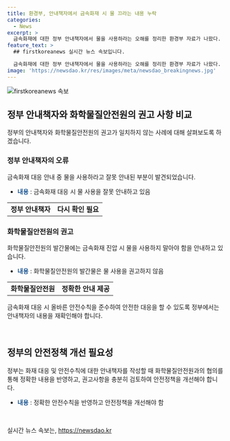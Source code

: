 ```yaml
---
title: 환경부, 안내책자에서 금속화재 시 물 끄라는 내용 누락
categories:
  - News
excerpt: >
  금속화재에 대한 정부 안내책자에서 물을 사용하라는 오해를 정리한 환경부 자료가 나왔다. 화학물질안전원에서 발간한 화학사고 현장대응 물질정보집에는 물로 끄는 내용이 없는데, 이에 대해 환경부는 금속화재 진압시 건토나 건사를 사용하라고 안내하고 있다.
feature_text: >
  ## firstkoreanews 실시간 뉴스 속보입니다.

  금속화재에 대한 정부 안내책자에서 물을 사용하라는 오해를 정리한 환경부 자료가 나왔다. 화학물질안전원에서 발간한 화학사고 현장대응 물질정보집에는 물로 끄는 내용이 없는데, 이에 대해 환경부는 금속화재 진압시 건토나 건사를 사용하라고 안내하고 있다.
image: 'https://newsdao.kr/res/images/meta/newsdao_breakingnews.jpg'
---
```


<p><img src="https://newsdao.kr/res/images/meta/newsdao_breakingnews.jpg" alt="firstkoreanews 속보" /></p>

<h2 data-ke-size="size26">정부 안내책자와 화학물질안전원의 권고 사항 비교</h2>

<p data-ke-size="size16">정부의 안내책자와 화학물질안전원의 권고가 일치하지 않는 사례에 대해 살펴보도록 하겠습니다.</p>

<h3>정부 안내책자의 오류</h3>

<p data-ke-size="size16">금속화재 대응 안내 중 물을 사용하라고 잘못 안내된 부분이 발견되었습니다.</p>

<ul>
    <li><b><span style="color: #1a5490;">내용</span></b> : 금속화재 대응 시 물 사용을 잘못 안내하고 있음</li>
</ul>

<table>
    <tr>
        <td style="text-align: center; height: 17px;"><b>정부 안내책자</b></td>
        <td style="text-align: center; height: 17px;"><b>다시 확인 필요</b></td>
    </tr>
</table>

<h3>화학물질안전원의 권고</h3>

<p data-ke-size="size16">화학물질안전원의 발간물에는 금속화재 진압 시 물을 사용하지 말아야 함을 안내하고 있습니다.</p>

<ul>
    <li><b><span style="color: #1a5490;">내용</span></b> : 화학물질안전원의 발간물은 물 사용을 권고하지 않음</li>
</ul>

<table>
    <tr>
        <td style="text-align: center; height: 17px;"><b>화학물질안전원</b></td>
        <td style="text-align: center; height: 17px;"><b>정확한 안내 제공</b></td>
    </tr>
</table>

<p data-ke-size="size16">금속화재 대응 시 올바른 안전수칙을 준수하여 안전한 대응을 할 수 있도록 정부에서는 안내책자의 내용을 재확인해야 합니다.</p>

<p data-ke-size="size16">&nbsp;</p>

<h2 data-ke-size="size26">정부의 안전정책 개선 필요성</h2>

<p data-ke-size="size16">정부는 화재 대응 및 안전수칙에 대한 안내책자를 작성할 때 화학물질안전원과의 협의를 통해 정확한 내용을 반영하고, 권고사항을 충분히 검토하여 안전정책을 개선해야 합니다.</p>

<ul>
    <li><b><span style="color: #1a5490;">내용</span></b> : 정확한 안전수칙을 반영하고 안전정책을 개선해야 함</li>
</ul>

<p data-ke-size="size16">&nbsp;</p>
실시간 뉴스 속보는, <a href="https://newsdao.kr" rel="dofollow">https://newsdao.kr</a>


